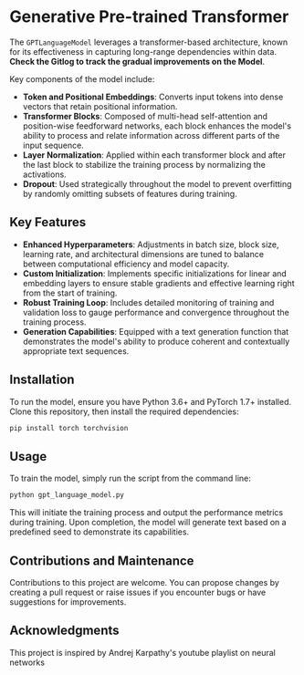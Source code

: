 # Generative Pre-trained Transformer 

The `GPTLanguageModel` leverages a transformer-based architecture, known for its effectiveness in capturing long-range dependencies within data. **Check the Gitlog to track the gradual improvements on the Model**. 

Key components of the model include:

- **Token and Positional Embeddings**: Converts input tokens into dense vectors that retain positional information.
- **Transformer Blocks**: Composed of multi-head self-attention and position-wise feedforward networks, each block enhances the model's ability to process and relate information across different parts of the input sequence.
- **Layer Normalization**: Applied within each transformer block and after the last block to stabilize the training process by normalizing the activations.
- **Dropout**: Used strategically throughout the model to prevent overfitting by randomly omitting subsets of features during training.

## Key Features

- **Enhanced Hyperparameters**: Adjustments in batch size, block size, learning rate, and architectural dimensions are tuned to balance between computational efficiency and model capacity.
- **Custom Initialization**: Implements specific initializations for linear and embedding layers to ensure stable gradients and effective learning right from the start of training.
- **Robust Training Loop**: Includes detailed monitoring of training and validation loss to gauge performance and convergence throughout the training process.
- **Generation Capabilities**: Equipped with a text generation function that demonstrates the model's ability to produce coherent and contextually appropriate text sequences.

## Installation

To run the model, ensure you have Python 3.6+ and PyTorch 1.7+ installed. Clone this repository, then install the required dependencies:

```bash
pip install torch torchvision
```

## Usage

To train the model, simply run the script from the command line:

```bash
python gpt_language_model.py
```

This will initiate the training process and output the performance metrics during training. Upon completion, the model will generate text based on a predefined seed to demonstrate its capabilities.

## Contributions and Maintenance

Contributions to this project are welcome. You can propose changes by creating a pull request or raise issues if you encounter bugs or have suggestions for improvements.


## Acknowledgments

This project is inspired by Andrej Karpathy's youtube playlist on neural networks
